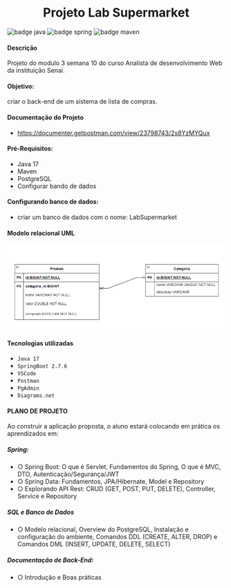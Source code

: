 <h1 align="center"> Projeto Lab Supermarket </h1>

![badge java](https://img.shields.io/badge/JAVA-17-blue)    ![badge spring](https://img.shields.io/badge/SpringBoot-2.7.6-brightgreen)   ![badge maven](https://img.shields.io/badge/Apache-Maven-red)





#### Descrição

Projeto do modulo 3 semana 10 do curso Analista de desenvolvimento Web da instituição Senai.

#### Objetivo:
 criar o back-end de um sistema de lista de compras.
 
#### Documentação do Projeto

- https://documenter.getpostman.com/view/23798743/2s8YzMYQux
 
#### Pré-Requisitos:

- Java 17
- Maven
- PostgreSQL
- Configurar bando de dados

 
#### Configurando banco de dados:
- criar um banco de dados com o nome: LabSupermarket
 
#### Modelo relacional UML

![modelo relacional uml](diagrama/diagramaProjeto.png)

#### Tecnologias utilizadas
- ``Java 17``
- ``SpringBoot 2.7.6``
- ``VSCode``
- ``Postman``
- ``PgAdmin``
- ``Diagrams.net``


#### PLANO DE PROJETO
Ao construir a aplicação proposta, o aluno estará colocando em prática os aprendizados em:

##### Spring:
- ○ Spring Boot: O que é Servlet, Fundamentos do Spring, O que é MVC, DTO,
Autenticação/Segurança/JWT
- ○ Spring Data: Fundamentos, JPA/Hibernate, Model e Repository
- ○ Explorando API Rest: CRUD (GET, POST, PUT, DELETE), Controller, Service e
Repository

##### SQL e Banco de Dados

- ○ Modelo relacional, Overview do PostgreSQL, Instalação e configuração do
ambiente, Comandos DDL (CREATE, ALTER, DROP) e Comandos DML (INSERT,
UPDATE, DELETE, SELECT)

##### Documentação de Back-End:

- ○ Introdução e Boas práticas
